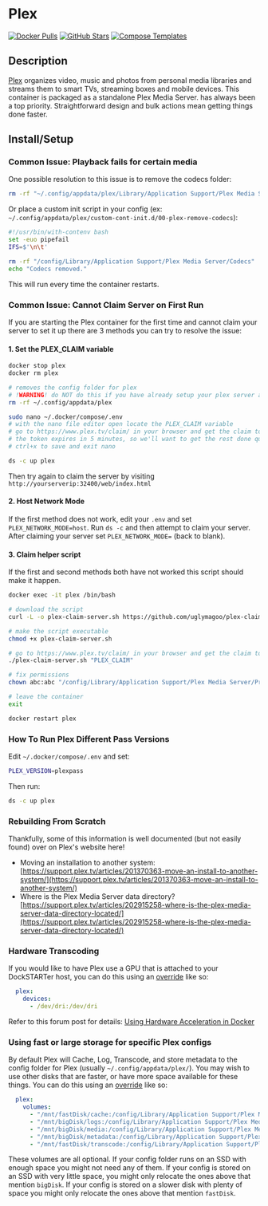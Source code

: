 # Plex

[![Docker Pulls](https://img.shields.io/docker/pulls/linuxserver/plex?style=flat-square&color=607D8B&label=docker%20pulls&logo=docker)](https://hub.docker.com/r/linuxserver/plex)
[![GitHub Stars](https://img.shields.io/github/stars/linuxserver/docker-plex?style=flat-square&color=607D8B&label=github%20stars&logo=github)](https://github.com/linuxserver/docker-plex)
[![Compose Templates](https://img.shields.io/static/v1?style=flat-square&color=607D8B&label=compose&message=templates)](https://github.com/GhostWriters/DockSTARTer/tree/master/compose/.apps/plex)

## Description

[Plex](https://plex.tv/) organizes video, music and photos from personal media libraries and streams them to smart TVs, streaming boxes and mobile devices. This container is packaged as a standalone Plex Media Server. has always been a top priority. Straightforward design and bulk actions mean getting things done faster.

## Install/Setup

### Common Issue: Playback fails for certain media

One possible resolution to this issue is to remove the codecs folder:

```bash
rm -rf "~/.config/appdata/plex/Library/Application Support/Plex Media Server/Codecs"
```

Or place a custom init script in your config (ex: `~/.config/appdata/plex/custom-cont-init.d/00-plex-remove-codecs`):

```bash
#!/usr/bin/with-contenv bash
set -euo pipefail
IFS=$'\n\t'

rm -rf "/config/Library/Application Support/Plex Media Server/Codecs"
echo "Codecs removed."
```

This will run every time the container restarts.

### Common Issue: Cannot Claim Server on First Run

If you are starting the Plex container for the first time and cannot claim your server to set it up there are 3 methods you can try to resolve the issue:

#### 1. Set the PLEX_CLAIM variable

```bash
docker stop plex
docker rm plex
```

```bash
# removes the config folder for plex
# !WARNING! do NOT do this if you have already setup your plex server and are having issues connecting to it, skip to option 3 instead
rm -rf ~/.config/appdata/plex
```

```bash
sudo nano ~/.docker/compose/.env
# with the nano file editor open locate the PLEX_CLAIM variable
# go to https://www.plex.tv/claim/ in your browser and get the claim token set your PLEX_CLAIM variable
# the token expires in 5 minutes, so we'll want to get the rest done quickly
# ctrl+x to save and exit nano
```

```bash
ds -c up plex
```

Then try again to claim the server by visiting `http://yourserverip:32400/web/index.html`

#### 2. Host Network Mode

If the first method does not work, edit your `.env` and set `PLEX_NETWORK_MODE=host`. Run `ds -c` and then attempt to claim your server. After claiming your server set `PLEX_NETWORK_MODE=` (back to blank).

#### 3. Claim helper script

If the first and second methods both have not worked this script should make it happen.

```bash
docker exec -it plex /bin/bash
```

```bash
# download the script
curl -L -o plex-claim-server.sh https://github.com/uglymagoo/plex-claim-server/raw/master/plex-claim-server.sh
```

```bash
# make the script executable
chmod +x plex-claim-server.sh
```

```bash
# go to https://www.plex.tv/claim/ in your browser and get the claim token and replace PLEX_CLAIM with this token in the next command, please use use the double quotes around your claim token
./plex-claim-server.sh "PLEX_CLAIM"
```

```bash
# fix permissions
chown abc:abc "/config/Library/Application Support/Plex Media Server/Preferences.xml"
```

```bash
# leave the container
exit
```

```bash
docker restart plex
```

### How To Run Plex Different Pass Versions

Edit `~/.docker/compose/.env` and set:

```bash
PLEX_VERSION=plexpass
```

Then run:

```bash
ds -c up plex
```

### Rebuilding From Scratch

Thankfully, some of this information is well documented (but not easily found) over on Plex's website here!

- Moving an installation to another system: [https://support.plex.tv/articles/201370363-move-an-install-to-another-system/](https://support.plex.tv/articles/201370363-move-an-install-to-another-system/)
- Where is the Plex Media Server data directory? [https://support.plex.tv/articles/202915258-where-is-the-plex-media-server-data-directory-located/](https://support.plex.tv/articles/202915258-where-is-the-plex-media-server-data-directory-located/)

### Hardware Transcoding

If you would like to have Plex use a GPU that is attached to your DockSTARTer host, you can do this using an [override](https://dockstarter.com/overrides/introduction/) like so:

```yaml
  plex:
    devices:
      - /dev/dri:/dev/dri
```

Refer to this forum post for details: [Using Hardware Acceleration in Docker](https://forums.plex.tv/t/using-hardware-acceleration-in-docker/229702/3)

### Using fast or large storage for specific Plex configs

By default Plex will Cache, Log, Transcode, and store metadata to the config folder for Plex (usually `~/.config/appdata/plex/`). You may wish to use other disks that are faster, or have more space available for these things. You can do this using an [override](https://dockstarter.com/overrides/introduction/) like so:

```yaml
  plex:
    volumes:
      - "/mnt/fastDisk/cache:/config/Library/Application Support/Plex Media Server/Cache"
      - "/mnt/bigDisk/logs:/config/Library/Application Support/Plex Media Server/Logs"
      - "/mnt/bigDisk/media:/config/Library/Application Support/Plex Media Server/Media"
      - "/mnt/bigDisk/metadata:/config/Library/Application Support/Plex Media Server/Metadata"
      - "/mnt/fastDisk/transcode:/config/Library/Application Support/Plex Media Server/Cache/Transcode/Sessions"
```

These volumes are all optional. If your config folder runs on an SSD with enough space you might not need any of them. If your config is stored on an SSD with very little space, you might only relocate the ones above that mention `bigDisk`. If your config is stored on a slower disk with plenty of space you might only relocate the ones above that mention `fastDisk`.
